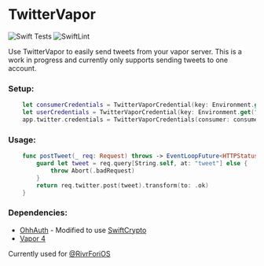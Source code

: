 # TwitterVapor

![Swift Tests](https://github.com/handya/TwitterVapor/workflows/Swift%20Tests/badge.svg) ![SwiftLint](https://github.com/handya/TwitterVapor/workflows/SwiftLint/badge.svg)

Use TwitterVapor to easily send tweets from your vapor server. This is a work in progress and currently only supports sending tweets to one account.

### Setup:
```swift
    let consumerCredentials = TwitterVaporCredential(key: Environment.get("CONSUMER_KEY")!, secret: Environment.get("CONSUMER_SECRET")!)
    let userCredentials = TwitterVaporCredential(key: Environment.get("USER_KEY")!, secret: Environment.get("USER_SECRET")!)
    app.twitter.credentials = TwitterVaporCredentials(consumer: consumerCredentials, user: userCredentials)
```

### Usage:
```swift
    func postTweet(_ req: Request) throws -> EventLoopFuture<HTTPStatus> {
        guard let tweet = req.query[String.self, at: "tweet"] else {
            throw Abort(.badRequest)
        }
        return req.twitter.post(tweet).transform(to: .ok)
    }
```

### Dependencies:
- [OhhAuth](https://github.com/handya/OhhAuth) - Modified to use [SwiftCrypto](https://github.com/apple/swift-crypto.git)
- [Vapor 4](https://github.com/vapor/vapor)

Currently used for [@RivrForiOS](https://twitter.com/rivrforios)